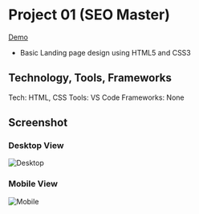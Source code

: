 # Project 01 (SEO Master)
[Demo](www.netifly.app)
- Basic Landing page design using HTML5 and CSS3
## Technology, Tools, Frameworks
Tech: HTML, CSS
Tools: VS Code
Frameworks: None

## Screenshot
### Desktop View
![Desktop](https://github.com/PushpakKhadke/Ineuron-Full-Stack-JavaScript-2.0/blob/main/Projects/FSJS%202.0%20Project%2001/output.png)

### Mobile View
![Mobile](https://github.com/PushpakKhadke/Ineuron-Full-Stack-JavaScript-2.0/blob/main/Projects/FSJS%202.0%20Project%2001/Mobile.png)